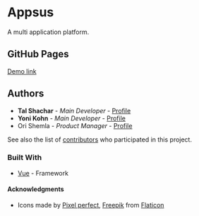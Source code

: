 # Appsus

A multi application platform.

## GitHub Pages

[Demo link](https://talshachar.github.io/appsus)

## Authors

* **Tal Shachar** - *Main Developer* - [Profile](https://github.com/talshachar)
* **Yoni Kohn** - *Main Developer* - [Profile](https://github.com/yonik94)
* Ori Shemla - *Product Manager* - [Profile](https://github.com/)

See also the list of [contributors](https://github.com/your/project/contributors) who participated in this project.

### Built With

* [Vue](https://vuejs.org/) - Framework

#### Acknowledgments

* Icons made by [Pixel perfect](https://www.flaticon.com/authors/pixel-perfect), [Freepik](https://www.flaticon.com/authors/freepik) from [Flaticon](https://www.flaticon.com/)